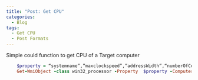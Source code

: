 ```yaml
---
title: "Post: Get CPU"
categories:
  - Blog
tags:
  - Get CPU
  - Post Formats
---
```


Simple could function to get CPU of a Target computer

```ruby
	$property = “systemname”,”maxclockspeed”,”addressWidth”,“numberOfCores”, “NumberOfLogicalProcessors”
	Get-WmiObject -class win32_processor -Property  $property -ComputerName $serverName | Select-Object -Property $property
```
